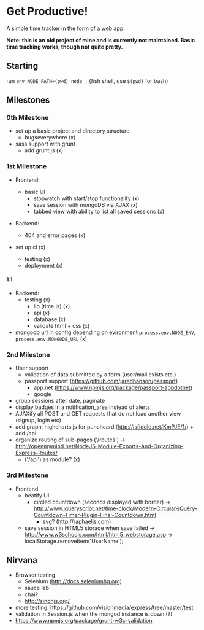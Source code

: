 # Get Productive!
A simple time tracker in the form of a web app.

**Note: this is an old project of mine and is currently not maintained.
Basic time tracking works, though not quite pretty.**

## Starting
run `env NODE_PATH=(pwd) node .` (fish shell, use `$(pwd)` for bash)
## Milestones
### 0th Milestone
- set up a basic project and directory structure
	- bugseverywhere (x)
- sass support with grunt
	- add grunt.js (x)

### 1st Milestone
- Frontend:
	- basic UI
		- stopwatch with start/stop functionality (x)
		- save session with mongoDB via AJAX (x)
		- tabbed view with ability to list all saved sessions (x)
- Backend:
	- 404 and error pages (x)

- set up ci (x)
	- testing (x)
	- deployment (x)

#### 1.1
- Backend:
	- testing (x)
		- lib (time.js) (x)
		- api (x)
		- database (x)
		- validate html + css (x)
- mongodb url in config depending on evironment `process.env.NODE_ENV`, `process.env.MONGODB_URL` (x)

### 2nd Milestone
- User support
	- validation of data submitted by a form (user/mail exists etc.)
	- passport support (https://github.com/jaredhanson/passport)
		- app.net (https://www.npmjs.org/package/passport-appdotnet)
		- google
- group sessions after date, paginate
- display badges in a notification_area instead of alerts
- AJAXify all POST and GET requests that do not load another view (signup, login etc)
- add graph: highcharts.js for punchcard (http://jsfiddle.net/KmPJE/1/) + add /api
- organize routing of sub-pages ('/routes') -> http://openmymind.net/NodeJS-Module-Exports-And-Organizing-Express-Routes/
	- ('/api') as module? (x)

### 3rd Milestone
- Frontend
	- beatify UI
		- circled countdown (seconds displayed with border)
			-> http://www.jqueryscript.net/time-clock/Modern-Circular-jQuery-Countdown-Timer-Plugin-Final-Countdown.html
			- svg? (http://raphaeljs.com)
	- save session in HTML5 storage when save failed
		-> http://www.w3schools.com/html/html5_webstorage.asp
		-> localStorage.removeItem('UserName');

## Nirvana
- Browser testing
	- Selenium (http://docs.seleniumhq.org)
	- sauce lab
	- chai?
	- http://sinonjs.org/
- more testing: https://github.com/visionmedia/express/tree/master/test
- validation in Session.js when the mongod instance is down (?)
- https://www.npmjs.org/package/grunt-w3c-validation